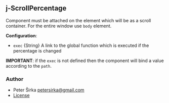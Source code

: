 ## j-ScrollPercentage

Component must be attached on the element which will be as a scroll container. For the entire window use `body` element.

__Configuration__:

- `exec` {String} A link to the global function which is executed if the percentage is changed

__IMPORTANT__: if the `exec` is not defined then the component will bind a value according to the `path`.

### Author

- Peter Širka <petersirka@gmail.com>
- [License](https://www.totaljs.com/licenses/)